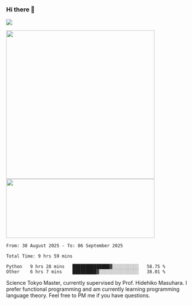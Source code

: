 ### Hi there 👋

<!--
**pe200012/pe200012** is a ✨ _special_ ✨ repository because its `README.md` (this file) appears on your GitHub profile.

Here are some ideas to get you started:

- 🔭 I’m currently working on ...
- 🌱 I’m currently learning ...
- 👯 I’m looking to collaborate on ...
- 🤔 I’m looking for help with ...
- 💬 Ask me about ...
- 📫 How to reach me: ...
- 😄 Pronouns: ...
- ⚡ Fun fact: ...
-->
![](https://www.codewars.com/users/pe200012/badges/large)
<p>
    <img width="400em" src="https://github-readme-stats.vercel.app/api?username=pe200012&show_icons=true&icon_color=f44336&title_color=757de8&rank_icon=github">
    <img width="400em" height="159em" src="https://github-readme-stats.vercel.app/api/top-langs/?username=pe200012&hide=html,cmake,css&title_color=757de8&layout=compact&exclude_repo=SatTS">
</p>

<!--START_SECTION:waka-->

```all_time
From: 30 August 2025 - To: 06 September 2025

Total Time: 9 hrs 59 mins

Python   9 hrs 28 mins   ██████████████▓░░░░░░░░░░   58.75 %
Other    6 hrs 7 mins    █████████▓░░░░░░░░░░░░░░░   38.01 %
```

<!--END_SECTION:waka-->

Science Tokyo Master, currently supervised by Prof. Hidehiko Masuhara. I prefer functional programming and am currently learning programming language theory. Feel free to PM me if you have questions.
